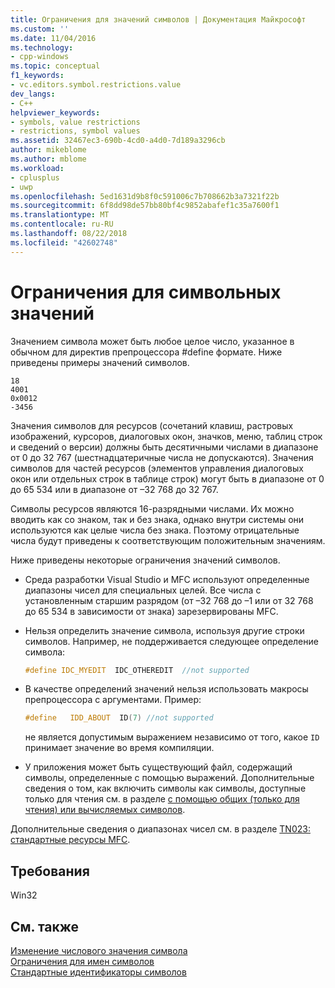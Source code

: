 ```yaml
---
title: Ограничения для значений символов | Документация Майкрософт
ms.custom: ''
ms.date: 11/04/2016
ms.technology:
- cpp-windows
ms.topic: conceptual
f1_keywords:
- vc.editors.symbol.restrictions.value
dev_langs:
- C++
helpviewer_keywords:
- symbols, value restrictions
- restrictions, symbol values
ms.assetid: 32467ec3-690b-4cd0-a4d0-7d189a3296cb
author: mikeblome
ms.author: mblome
ms.workload:
- cplusplus
- uwp
ms.openlocfilehash: 5ed1631d9b8f0c591006c7b708662b3a7321f22b
ms.sourcegitcommit: 6f8dd98de57bb80bf4c9852abafef1c35a7600f1
ms.translationtype: MT
ms.contentlocale: ru-RU
ms.lasthandoff: 08/22/2018
ms.locfileid: "42602748"
---
```

# <a name="symbol-value-restrictions"></a>Ограничения для символьных значений

Значением символа может быть любое целое число, указанное в обычном для директив препроцессора #define формате. Ниже приведены примеры значений символов.

```
18
4001
0x0012
-3456
```

Значения символов для ресурсов (сочетаний клавиш, растровых изображений, курсоров, диалоговых окон, значков, меню, таблиц строк и сведений о версии) должны быть десятичными числами в диапазоне от 0 до 32 767 (шестнадцатеричные числа не допускаются). Значения символов для частей ресурсов (элементов управления диалоговых окон или отдельных строк в таблице строк) могут быть в диапазоне от 0 до 65 534 или в диапазоне от –32 768 до 32 767.

Символы ресурсов являются 16-разрядными числами. Их можно вводить как со знаком, так и без знака, однако внутри системы они используются как целые числа без знака. Поэтому отрицательные числа будут приведены к соответствующим положительным значениям.

Ниже приведены некоторые ограничения значений символов.

- Среда разработки Visual Studio и MFC используют определенные диапазоны чисел для специальных целей. Все числа с установленным старшим разрядом (от –32 768 до –1 или от 32 768 до 65 534 в зависимости от знака) зарезервированы MFC.

- Нельзя определить значение символа, используя другие строки символов. Например, не поддерживается следующее определение символа:

    ```cpp
    #define IDC_MYEDIT  IDC_OTHEREDIT  //not supported
    ```

- В качестве определений значений нельзя использовать макросы препроцессора с аргументами. Пример:

    ```cpp
    #define   IDD_ABOUT  ID(7) //not supported
    ```

   не является допустимым выражением независимо от того, какое `ID` принимает значение во время компиляции.

- У приложения может быть существующий файл, содержащий символы, определенные с помощью выражений. Дополнительные сведения о том, как включить символы как символы, доступные только для чтения см. в разделе [с помощью общих (только для чтения) или вычисляемых символов](../windows/including-shared-read-only-or-calculated-symbols.md).

Дополнительные сведения о диапазонах чисел см. в разделе [TN023: стандартные ресурсы MFC](../mfc/tn023-standard-mfc-resources.md).

## <a name="requirements"></a>Требования

Win32

## <a name="see-also"></a>См. также

[Изменение числового значения символа](../windows/changing-a-symbol-s-numeric-value.md)  
[Ограничения для имен символов](../windows/symbol-name-restrictions.md)  
[Стандартные идентификаторы символов](../windows/predefined-symbol-ids.md)